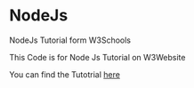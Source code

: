 # NodeJs
NodeJs Tutorial form W3Schools

This Code is for Node Js Tutorial on W3Website

You can find the Tutotrial <a href='https://www.w3schools.com/nodejs'>here</a>
